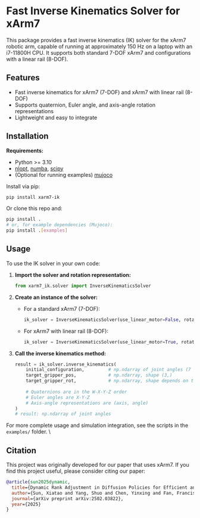 # Fast Inverse Kinematics Solver for xArm7

This package provides a fast inverse kinematics (IK) solver for the xArm7 robotic arm, capable of running at approximately 150 Hz on a laptop with an i7-11800H CPU. It supports both standard 7-DOF xArm7 and configurations with a linear rail (8-DOF).


## Features
- Fast inverse kinematics for xArm7 (7-DOF) and xArm7 with linear rail (8-DOF)
- Supports quaternion, Euler angle, and axis-angle rotation representations
- Lightweight and easy to integrate

## Installation

**Requirements:**
- Python >= 3.10
- [nlopt](https://github.com/stevengj/nlopt), [numba](https://numba.pydata.org/), [scipy](https://scipy.org/)
- (Optional for running examples) [mujoco](https://mujoco.org/)

Install via pip:
```bash
pip install xarm7-ik
```
Or clone this repo and:
```bash
pip install .
# or, for example dependencies (Mujoco):
pip install .[examples]
```


## Usage

To use the IK solver in your own code:

1. **Import the solver and rotation representation:**
   ```python
   from xarm7_ik.solver import InverseKinematicsSolver
   ```

2. **Create an instance of the solver:**
   - For a standard xArm7 (7-DOF):
     ```python
     ik_solver = InverseKinematicsSolver(use_linear_motor=False, rotation_repr="quaternion")
     ```
   - For xArm7 with linear rail (8-DOF):
     ```python
     ik_solver = InverseKinematicsSolver(use_linear_motor=True, rotation_repr="quaternion")
     ```

3. **Call the inverse kinematics method:**
   ```python
   result = ik_solver.inverse_kinematics(
       initial_configuration,         # np.ndarray of joint angles (7 or 8 elements)
       target_gripper_pos,            # np.ndarray, shape (3,)
       target_gripper_rot,            # np.ndarray, shape depends on the rotation representation
       
       # Quaternions are in the W-X-Y-Z order
       # Euler angles are X-Y-Z
       # Axis-angle representations are (axis, angle)
   )
   # result: np.ndarray of joint angles
   ```

For more complete usage and simulation integration, see the scripts in the `examples/` folder.
\

## Citation

This project was originally developed for our paper that uses xArm7. If you find this project useful, please consider citing our paper:

```bibtex
@article{sun2025dynamic,
  title={Dynamic Rank Adjustment in Diffusion Policies for Efficient and Flexible Training},
  author={Sun, Xiatao and Yang, Shuo and Chen, Yinxing and Fan, Francis and Liang, Yiyan and Rakita, Daniel},
  journal={arXiv preprint arXiv:2502.03822},
  year={2025}
}
```